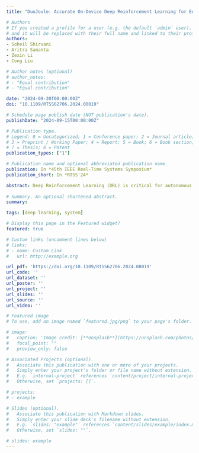 ```yaml
---
title: "DuoJoule: Accurate On-Device Deep Reinforcement Learning for Energy and Timeliness"

# Authors
# If you created a profile for a user (e.g. the default `admin` user), write the username (folder name) here
# and it will be replaced with their full name and linked to their profile.
authors:
- Soheil Shirvani
- Aritra Samanta
- Zexin Li
- Cong Liu

# Author notes (optional)
# author_notes:
# - "Equal contribution"
# - "Equal contribution"

date: "2024-09-20T00:00:00Z"
doi: "10.1109/RTSS62706.2024.00019"

# Schedule page publish date (NOT publication's date).
publishDate: "2024-09-15T00:00:00Z"

# Publication type.
# Legend: 0 = Uncategorized; 1 = Conference paper; 2 = Journal article;
# 3 = Preprint / Working Paper; 4 = Report; 5 = Book; 6 = Book section;
# 7 = Thesis; 8 = Patent
publication_types: ["1"]

# Publication name and optional abbreviated publication name.
publication: In *45th IEEE Real-Time Systems Symposium*
publication_short: In *RTSS'24*

abstract: Deep Reinforcement Learning (DRL) is critical for autonomous systems to continuously learn and adapt in dynamic environments. However, frequent retraining in DRL leads to high energy consumption, posing significant challenges for mobile and battery-dependent robotic systems. Co-optimizing energy, latency, and algorithm performance is essential for efficient on-device DRL. Current approaches either focus on traditional DNNs like CNNs or target only two out of the three dimensions, rather than addressing all three simultaneously. This paper introduces DuoJoule, a comprehensive framework designed to address the unique challenges of DRL workloads by meeting latency deadlines and adhering to energy budgets while maximizing algorithm performance through both application and system-level configurations. DuoJoule dynamically coordinates adjustments in DRL algorithm parameters and system frequency settings using Dynamic Voltage and Frequency Scaling (DVFS). A key innovation of DuoJoule is its runtime metric tracker, which assesses system status against target budgets and calculates a universal efficiency score. This enables rapid and adaptive tuning at runtime, balancing energy efficiency, latency, and algorithm performance. Extensive evaluation using benchmarks along with a realistic autonomous driving case study demonstrates DuoJoule’s versatile cross-platform efficiency, practicality in real-world scenarios, adaptivity to varying constraints, and low runtime overhead evaluated on two widely used autonomous embedded platforms. Empirical results show that DuoJoule consistently meets latency and energy targets while maintaining near-optimal performance, showcasing its effectiveness in managing the complex trade-off space of on-device DRL.
  
# Summary. An optional shortened abstract.
summary:

tags: [deep learning, system]

# Display this page in the Featured widget?
featured: true

# Custom links (uncomment lines below)
# links:
# - name: Custom Link
#   url: http://example.org

url_pdf: 'https://doi.org/10.1109/RTSS62706.2024.00019'
url_code: ''
url_dataset: ''
url_poster: ''
url_project: ''
url_slides: ''
url_source: ''
url_video: ''

# Featured image
# To use, add an image named `featured.jpg/png` to your page's folder.

# image:
#   caption: 'Image credit: [**Unsplash**](https://unsplash.com/photos/pLCdAaMFLTE)'
#   focal_point: ""
#   preview_only: false

# Associated Projects (optional).
#   Associate this publication with one or more of your projects.
#   Simply enter your project's folder or file name without extension.
#   E.g. `internal-project` references `content/project/internal-project/index.md`.
#   Otherwise, set `projects: []`.

# projects:
# - example

# Slides (optional).
#   Associate this publication with Markdown slides.
#   Simply enter your slide deck's filename without extension.
#   E.g. `slides: "example"` references `content/slides/example/index.md`.
#   Otherwise, set `slides: ""`.

# slides: example
---
```

<!--
{{% callout note %}}
Click the *Cite* button above to demo the feature to enable visitors to import publication metadata into their reference management software.
{{% /callout %}}

{{% callout note %}}
Create your slides in Markdown - click the *Slides* button to check out the example.
{{% /callout %}}

Supplementary notes can be added here, including [code, math, and images](https://wowchemy.com/docs/writing-markdown-latex/). -->

